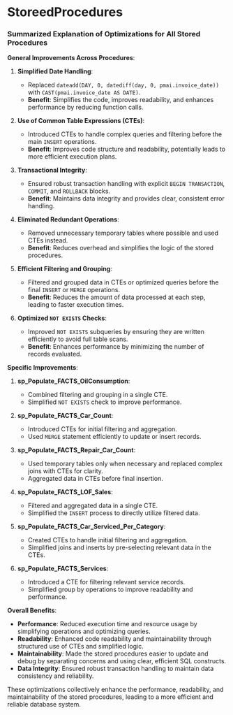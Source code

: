# StoreedProcedures
### Summarized Explanation of Optimizations for All Stored Procedures

**General Improvements Across Procedures**:

1. **Simplified Date Handling**:
   - Replaced `dateadd(DAY, 0, datediff(day, 0, pmai.invoice_date))` with `CAST(pmai.invoice_date AS DATE)`. 
   - **Benefit**: Simplifies the code, improves readability, and enhances performance by reducing function calls.

2. **Use of Common Table Expressions (CTEs)**:
   - Introduced CTEs to handle complex queries and filtering before the main `INSERT` operations.
   - **Benefit**: Improves code structure and readability, potentially leads to more efficient execution plans.

3. **Transactional Integrity**:
   - Ensured robust transaction handling with explicit `BEGIN TRANSACTION`, `COMMIT`, and `ROLLBACK` blocks.
   - **Benefit**: Maintains data integrity and provides clear, consistent error handling.

4. **Eliminated Redundant Operations**:
   - Removed unnecessary temporary tables where possible and used CTEs instead.
   - **Benefit**: Reduces overhead and simplifies the logic of the stored procedures.

5. **Efficient Filtering and Grouping**:
   - Filtered and grouped data in CTEs or optimized queries before the final `INSERT` or `MERGE` operations.
   - **Benefit**: Reduces the amount of data processed at each step, leading to faster execution times.

6. **Optimized `NOT EXISTS` Checks**:
   - Improved `NOT EXISTS` subqueries by ensuring they are written efficiently to avoid full table scans.
   - **Benefit**: Enhances performance by minimizing the number of records evaluated.

**Specific Improvements**:

1. **sp_Populate_FACTS_OilConsumption**:
   - Combined filtering and grouping in a single CTE.
   - Simplified `NOT EXISTS` check to improve performance.

2. **sp_Populate_FACTS_Car_Count**:
   - Introduced CTEs for initial filtering and aggregation.
   - Used `MERGE` statement efficiently to update or insert records.

3. **sp_Populate_FACTS_Repair_Car_Count**:
   - Used temporary tables only when necessary and replaced complex joins with CTEs for clarity.
   - Aggregated data in CTEs before final insertion.

4. **sp_Populate_FACTS_LOF_Sales**:
   - Filtered and aggregated data in a single CTE.
   - Simplified the `INSERT` process to directly utilize filtered data.

5. **sp_Populate_FACTS_Car_Serviced_Per_Category**:
   - Created CTEs to handle initial filtering and aggregation.
   - Simplified joins and inserts by pre-selecting relevant data in the CTEs.

6. **sp_Populate_FACTS_Services**:
   - Introduced a CTE for filtering relevant service records.
   - Simplified group by operations to improve readability and performance.

**Overall Benefits**:
- **Performance**: Reduced execution time and resource usage by simplifying operations and optimizing queries.
- **Readability**: Enhanced code readability and maintainability through structured use of CTEs and simplified logic.
- **Maintainability**: Made the stored procedures easier to update and debug by separating concerns and using clear, efficient SQL constructs.
- **Data Integrity**: Ensured robust transaction handling to maintain data consistency and reliability.

These optimizations collectively enhance the performance, readability, and maintainability of the stored procedures, leading to a more efficient and reliable database system.
